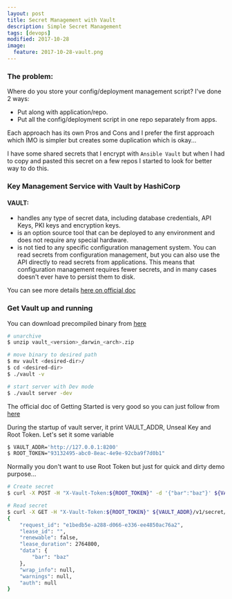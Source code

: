 ```yaml
---
layout: post
title: Secret Management with Vault
description: Simple Secret Management
tags: [devops]
modified: 2017-10-28
image:
  feature: 2017-10-28-vault.png
---
```


### The problem:

Where do you store your config/deployment management script?
I've done 2 ways:
- Put along with application/repo.
- Put all the config/deployment script in one repo separately from apps.

Each approach has its own Pros and Cons and I prefer the first approach 
which IMO is simpler but creates some duplication which is okay... 

I have some shared secrets that I encrypt with `Ansible Vault`
but when I had to copy and pasted this secret on a few repos 
I started to look for better way to do this.


### Key Management Service with Vault by HashiCorp

#### VAULT:
- handles any type of secret data, 
including database credentials, API Keys, PKI keys and encryption keys.
- is an option source tool that can be deployed to any environment and does not require any special hardware.
- is not tied to any specific configuration management system. You can read secrets from configuration management, 
but you can also use the API directly to read secrets from applications. 
This means that configuration management requires fewer secrets, and in many cases doesn't ever have to persist them to disk.

You can see more details [here on official doc](https://www.vaultproject.io/intro/index.html)

### Get Vault up and running

You can download precompiled binary from [here](https://www.vaultproject.io/downloads.html)

```bash
# unarchive
$ unzip vault_<version>_darwin_<arch>.zip

# move binary to desired path
$ mv vault <desired-dir>/
$ cd <desired-dir>
$ ./vault -v

# start server with Dev mode
$ ./vault server -dev
```

The official doc of Getting Started is very good so you can just follow from [here](https://www.vaultproject.io/intro/getting-started/dev-server.html_)

During the startup of vault server, it print VAULT_ADDR, Unseal Key and Root Token.
Let's set it some variable
```bash
$ VAULT_ADDR='http://127.0.0.1:8200'
$ ROOT_TOKEN="93132495-abc0-8eac-4e9e-92cba9f7d0b1"
```

Normally you don't want to use Root Token but just for quick and dirty demo purpose...
```bash
# Create secret
$ curl -X POST -H "X-Vault-Token:${ROOT_TOKEN}" -d '{"bar":"baz"}' ${VAULT_ADDR}/v1/secret/foo

# Read secret
$ curl -X GET -H "X-Vault-Token:${ROOT_TOKEN}" ${VAULT_ADDR}/v1/secret/foo
{
	"request_id": "e1bedb5e-a288-d066-e336-ee4850ac76a2",
	"lease_id": "",
	"renewable": false,
	"lease_duration": 2764800,
	"data": {
		"bar": "baz"
	},
	"wrap_info": null,
	"warnings": null,
	"auth": null
}
```
